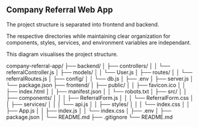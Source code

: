 ## Company Referral Web App

The project structure is separated into frontend and backend.

The respective directories while maintaining clear organization for components, styles, services, and environment variables are independant.

This diagram visualises the project structure.

company-referral-app/
├── backend/
│   ├── controllers/
│   │   └── referralController.js
│   ├── models/
│   │   └── User.js
│   ├── routes/
│   │   └── referralRoutes.js
│   ├── config/
│   │   └── db.js
│   ├── .env
│   ├── server.js
│   └── package.json
├── frontend/
│   ├── public/
│   │   ├── favicon.ico
│   │   ├── index.html
│   │   ├── manifest.json
│   │   └── robots.txt
│   ├── src/
│   │   ├── components/
│   │   │   ├── ReferralForm.js
│   │   │   └── ReferralForm.css
│   │   ├── services/
│   │   │   └── api.js
│   │   ├── styles/
│   │   │   └── index.css
│   │   ├── App.js
│   │   ├── index.js
│   │   └── index.css
│   ├── .env
│   ├── package.json
│   └── README.md
├── .gitignore
└── README.md
